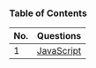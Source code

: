 


### Table of Contents

| No. | Questions                                                                                                                                                     |
| --- | ------------------------------------------------------------------------------------------------------------------------------------------------------------- |
| 1   | [JavaScript](/javascript%20interview%20questions/README.md)                                     |

